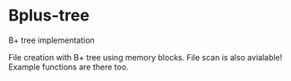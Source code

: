 # Bplus-tree
B+ tree implementation

File creation with B+ tree using memory blocks.
File scan is also avialable!
Example functions are there too.
